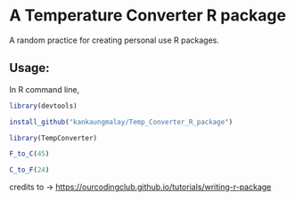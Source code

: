 # A Temperature Converter R package

A random practice for creating personal use R packages.

## Usage:

In R command line,

```r
library(devtools)

install_github("kankaungmalay/Temp_Converter_R_package")

library(TempConverter)

F_to_C(45)

C_to_F(24)
```


credits to -> https://ourcodingclub.github.io/tutorials/writing-r-package